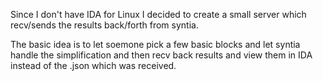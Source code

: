 Since I don't have IDA for Linux I decided to create a small server which recv/sends
the results back/forth from syntia.

The basic idea is to let soemone pick a few basic blocks and let syntia handle
the simplification and then recv back results and view them in IDA
instead of the .json which was received.


